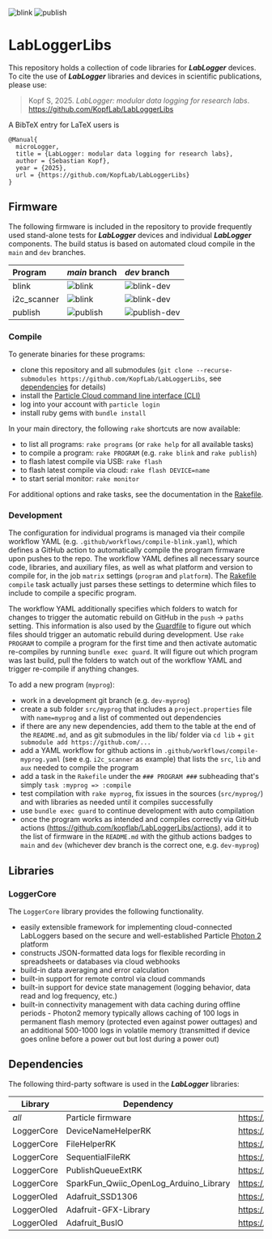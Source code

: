 ![blink](https://github.com/KopfLab/LabLoggerLibs/actions/workflows/compile-blink.yaml/badge.svg?branch=main) 
![publish](https://github.com/KopfLab/LabLoggerLibs/actions/workflows/compile-publish.yaml/badge.svg?branch=main)

# LabLoggerLibs

This repository holds a collection of code libraries for ***LabLogger*** devices. To cite the use of ***LabLogger*** libraries and devices in scientific publications, please use:

> Kopf S, 2025. _LabLogger: modular data logging for research labs_. <span>https://github.com/KopfLab/LabLoggerLibs<span>

A BibTeX entry for LaTeX users is

```
@Manual{
  microLogger,
  title = {LabLogger: modular data logging for research labs},
  author = {Sebastian Kopf},
  year = {2025},
  url = {https://github.com/KopfLab/LabLoggerLibs}
}
```

## Firmware

The following firmware is included in the repository to provide frequently used stand-alone tests for ***LabLogger*** devices and individual ***LabLogger*** components. The build status is based on automated cloud compile in the `main` and `dev` branches.

| Program  | *main* branch | *dev* branch  |
| :------- | :--- | :--- |
| blink    | ![blink](https://github.com/KopfLab/LabLoggerLibs/actions/workflows/compile-blink.yaml/badge.svg?branch=main) | ![blink-dev](https://github.com/KopfLab/LabLoggerLibs/actions/workflows/compile-blink.yaml/badge.svg?branch=dev) |
| i2c_scanner    | ![blink](https://github.com/KopfLab/LabLoggerLibs/actions/workflows/compile-i2c_scanner.yaml/badge.svg?branch=main) | ![blink-dev](https://github.com/KopfLab/LabLoggerLibs/actions/workflows/compile-i2c_scanner.yaml/badge.svg?branch=dev) |
| publish  | ![publish](https://github.com/KopfLab/LabLoggerLibs/actions/workflows/compile-publish.yaml/badge.svg?branch=main) | ![publish-dev](https://github.com/KopfLab/LabLoggerLibs/actions/workflows/compile-publish.yaml/badge.svg?branch=dev) |

### Compile

To generate binaries for these programs:

 - clone this repository and all submodules (`git clone --recurse-submodules https://github.com/KopfLab/LabLoggerLibs`, see [dependencies](DEPENDENCIES.md) for details)
 - install the [Particle Cloud command line interface (CLI)](https://github.com/spark/particle-cli)
 - log into your account with `particle login`
 - install ruby gems with `bundle install`
 
In your main directory, the following `rake` shortcuts are now available:

- to list all programs: `rake programs` (or `rake help` for all available tasks)
- to compile a program: `rake PROGRAM` (e.g. `rake blink` and `rake publish`)
- to flash latest compile via USB: `rake flash`
- to flash latest compile via cloud: `rake flash DEVICE=name`
- to start serial monitor: `rake monitor`

For additional options and rake tasks, see the documentation in the [Rakefile](Rakefile).

### Development

The configuration for individual programs is managed via their compile workflow YAML (e.g. `.github/workflows/compile-blink.yaml`), which defines a GitHub action to automatically compile the program firmware upon pushes to the repo. The workflow YAML defines all necessary source code, libraries, and auxiliary files, as well as what platform and version to compile for, in the job `matrix` settings (`program` and `platform`). The [Rakefile](Rakefile) `compile` task actually just parses these settings to determine which files to include to compile a specific program. 

The workflow YAML additionally specifies which folders to watch for changes to trigger the automatic rebuild on GitHub in the `push` -> `paths` setting. This information is also used by the [Guardfile](Guardfile) to figure out which files should trigger an automatic rebuild during development. Use `rake PROGRAM` to compile a program for the first time and then activate automatic re-compiles by running `bundle exec guard`. It will figure out which program was last build, pull the folders to watch out of the workflow YAML and trigger re-compile if anything changes. 

To add a new program (`myprog`):

 - work in a development git branch (e.g. `dev-myprog`)
 - create a sub folder `src/myprog` that includes a `project.properties` file with `name=myprog` and a list of commented out dependencies
 - if there are any new dependencies, add them to the table at the end of the `README.md`, and as git submodules in the lib/ folder via `cd lib` + `git submodule add https://github.com/...`
 - add a YAML workflow for github actions in `.github/workflows/compile-myprog.yaml` (see e.g. `i2c_scanner` as example) that lists the `src`, `lib` and `aux` needed to compile the program
 - add a task in the `Rakefile` under the `### PROGRAM ###` subheading that's simply `task :myprog => :compile`
 - test compilation with `rake myprog`, fix issues in the sources (`src/myprog/`) and with libraries as needed until it compiles successfully
 - use `bundle exec guard` to continue development with auto compilation
 - once the program works as intended and compiles correctly via GitHub actions (https://github.com/kopflab/LabLoggerLibs/actions), add it to the list of firmware in the `README.md` with the github actions badges to `main` and `dev` (whichever dev branch is the correct one, e.g. `dev-myprog`)

## Libraries

### LoggerCore

The `LoggerCore` library provides the following functionality.

- easily extensible framework for implementing cloud-connected LabLoggers based on the secure and well-established Particle [Photon 2](https://docs.particle.io/reference/datasheets/wi-fi/photon-2-datasheet/) platform
- constructs JSON-formatted data logs for flexible recording in spreadsheets or databases via cloud webhooks
- build-in data averaging and error calculation
- built-in support for remote control via cloud commands
- built-in support for device state management (logging behavior, data read and log frequency, etc.)
- built-in connectivity management with data caching during offline periods - Photon2 memory typically allows caching of 100 logs in permanent flash memory (protected even against power outtages) and an additional 500-1000 logs in volatile memory (transmitted if device goes online before a power out but lost during a power out)

## Dependencies

The following third-party software is used in the ***LabLogger*** libraries:

| **Library** | **Dependency**                         | **Website**                                                        | **License** |
|-------------|----------------------------------------|--------------------------------------------------------------------|-------------|
| *all*       | Particle firmware                      | https://github.com/particle-iot/device-os                          | LGPL3.0     |
| LoggerCore  | DeviceNameHelperRK                     | https://github.com/rickkas7/DeviceNameHelperRK                     | MIT         |
| LoggerCore  | FileHelperRK                           | https://github.com/rickkas7/FileHelperRK                           | MIT         |
| LoggerCore  | SequentialFileRK                       | https://github.com/rickkas7/SequentialFileRK                       | MIT         |
| LoggerCore  | PublishQueueExtRK                      | https://github.com/rickkas7/PublishQueueExtRK                      | MIT         |
| LoggerCore  | SparkFun_Qwiic_OpenLog_Arduino_Library | https://github.com/sparkfun/SparkFun_Qwiic_OpenLog_Arduino_Library | MIT         |
| LoggerOled  | Adafruit_SSD1306                       | https://github.com/adafruit/Adafruit_SSD1306                       | BSD         |
| LoggerOled  | Adafruit-GFX-Library                   | https://github.com/adafruit/Adafruit-GFX-Library                   | BSD         |
| LoggerOled  | Adafruit_BusIO                         | https://github.com/adafruit/Adafruit_BusIO                         | MIT         |



